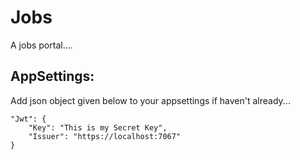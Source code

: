 # Jobs

A jobs portal....

## AppSettings:

Add json object given below to your appsettings if haven't already...

```
"Jwt": {
    "Key": "This is my Secret Key",
    "Issuer": "https://localhost:7067"
}
```
